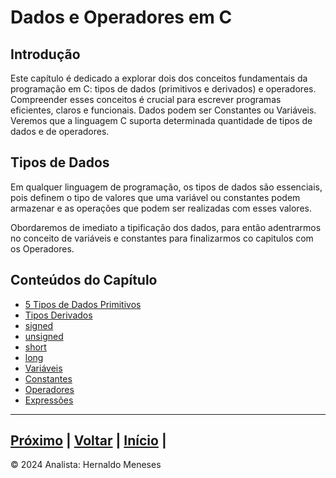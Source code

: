 # Dados e Operadores em C

## Introdução

Este capítulo é dedicado a explorar dois dos conceitos fundamentais da programação em C: tipos de dados (primitivos e derivados) e operadores. Compreender esses conceitos é crucial para escrever programas eficientes, claros e funcionais. Dados podem ser Constantes ou Variáveis.
Veremos que a linguagem C suporta determinada quantidade de tipos de dados e de operadores.

## Tipos de Dados
Em qualquer linguagem de programação, os tipos de dados são essenciais, pois definem o tipo de valores que uma variável ou constantes podem armazenar e as operações que podem ser realizadas com esses valores.

Obordaremos de imediato a tipificação dos dados, para então adentrarmos no conceito de variáveis e constantes para finalizarmos co capitulos com os Operadores.

## Conteúdos do Capítulo

- [5 Tipos de Dados Primitivos](https://github.com/HernaldoMeneses/C/blob/main/1-Cap%C3%ADtulo/1.2-Surgimento.md)
- [Tipos Derivados](https://github.com/HernaldoMeneses/C/blob/main/1-Cap%C3%ADtulo/1.3-N%C3%ADveis.md)
- [signed](https://github.com/HernaldoMeneses/C/blob/main/1-Cap%C3%ADtulo/1.4-Estruturadas.md)
- [unsigned](https://github.com/HernaldoMeneses/C/blob/main/1-Cap%C3%ADtulo/1.5-Profissionais.md)
- [short](https://github.com/HernaldoMeneses/C/blob/main/1-Cap%C3%ADtulo/1.6-Programa.md)
- [long](https://github.com/HernaldoMeneses/C/blob/main/2-Cap%C3%ADtulo/2.1-Into.md)
- [Variáveis](https://github.com/HernaldoMeneses/C/blob/main/1-Cap%C3%ADtulo/1.7-Compila%C3%A7%C3%A3o.md)
- [Constantes](https://github.com/HernaldoMeneses/C/blob/main/1-Cap%C3%ADtulo/1.7-Compila%C3%A7%C3%A3o.md)
- [Operadores](https://github.com/HernaldoMeneses/C/blob/main/1-Cap%C3%ADtulo/1.7-Compila%C3%A7%C3%A3o.md)
- [Expressões](https://github.com/HernaldoMeneses/C/blob/main/1-Cap%C3%ADtulo/1.7-Compila%C3%A7%C3%A3o.md)

---
[Próximo](https://github.com/HernaldoMeneses/C/blob/main/1-Cap%C3%ADtulo/1.2-Surgimento.md) | [Voltar](https://github.com/HernaldoMeneses/C/blob/main/Others/indice.md) |   [Início](https://github.com/HernaldoMeneses/C/blob/main/README.md) | 
---

&copy; 2024 Analista: Hernaldo Meneses
